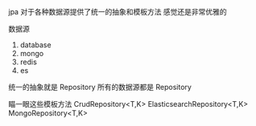 jpa 对于各种数据源提供了统一的抽象和模板方法
感觉还是非常优雅的

数据源

1. database
2. mongo
3. redis
4. es

统一的抽象就是 Repository 所有的数据源都是 Repository

瞄一眼这些模板方法
CrudRepository<T,K>
ElasticsearchRepository<T,K>
MongoRepository<T,K>

